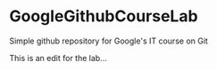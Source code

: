 # GoogleGithubCourseLab
Simple github repository for Google's IT course on Git

This is an edit for the lab...
